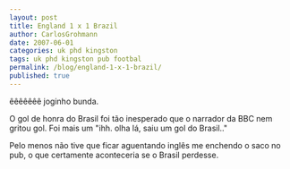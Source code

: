 ```yaml
---
layout: post
title: England 1 x 1 Brazil
author: CarlosGrohmann
date: 2007-06-01
categories: uk phd kingston
tags: uk phd kingston pub footbal
permalink: /blog/england-1-x-1-brazil/
published: true
---
```



êêêêêêê joginho bunda.  

O gol de honra do Brasil foi tão inesperado que o narrador da BBC nem gritou gol. Foi mais um "ihh. olha lá, saiu um gol do Brasil.."  

Pelo menos não tive que ficar aguentando inglês me enchendo o saco no pub, o que certamente aconteceria se o Brasil perdesse.  
